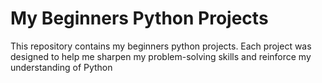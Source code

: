 # My Beginners Python Projects
This repository contains my beginners python projects. Each project was designed to help me sharpen my problem-solving skills and reinforce my understanding of Python
